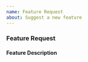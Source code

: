 ```yaml
---
name: Feature Request
about: Suggest a new feature
---
```


### Feature Request

#### Feature Description
<!-- Please describe you feature and why you think others would like it. -->
